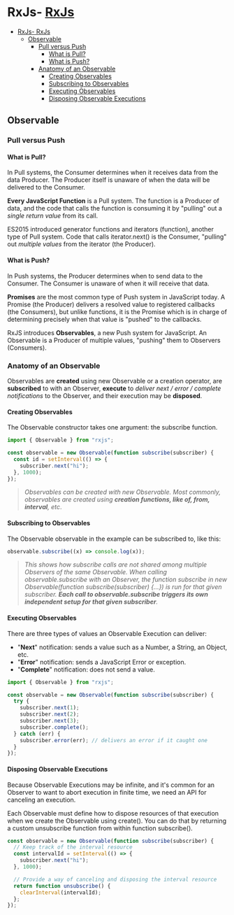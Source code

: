 # RxJs- [RxJs](#rxjs)

- [RxJs- RxJs](#rxjs--rxjs)
  - [Observable](#observable)
    - [Pull versus Push](#pull-versus-push)
      - [What is Pull?](#what-is-pull)
      - [What is Push?](#what-is-push)
    - [Anatomy of an Observable](#anatomy-of-an-observable)
      - [Creating Observables](#creating-observables)
      - [Subscribing to Observables](#subscribing-to-observables)
      - [Executing Observables](#executing-observables)
      - [Disposing Observable Executions](#disposing-observable-executions)

## Observable

### Pull versus Push

#### What is Pull?

In Pull systems, the Consumer determines when it receives data from the data Producer. The Producer itself is unaware of when the data will be delivered to the Consumer.

**Every JavaScript Function** is a Pull system. The function is a Producer of data, and the code that calls the function is consuming it by "pulling" out a _single return value_ from its call.

ES2015 introduced generator functions and iterators (function), another type of Pull system. Code that calls iterator.next() is the Consumer, "pulling" out _multiple values_ from the iterator (the Producer).

#### What is Push?

In Push systems, the Producer determines when to send data to the Consumer. The Consumer is unaware of when it will receive that data.

**Promises** are the most common type of Push system in JavaScript today. A Promise (the Producer) delivers a resolved value to registered callbacks (the Consumers), but unlike functions, it is the Promise which is in charge of determining precisely when that value is "pushed" to the callbacks.

RxJS introduces **Observables**, a new Push system for JavaScript. An Observable is a Producer of multiple values, "pushing" them to Observers (Consumers).

### Anatomy of an Observable

Observables are **created** using new Observable or a creation operator, are **subscribed** to with an Observer, **execute** to _deliver next / error / complete notifications_ to the Observer, and their execution may be **disposed**.

#### Creating Observables

The Observable constructor takes one argument: the subscribe function.

```typescript
import { Observable } from "rxjs";

const observable = new Observable(function subscribe(subscriber) {
  const id = setInterval(() => {
    subscriber.next("hi");
  }, 1000);
});
```

> _Observables can be created with new Observable. Most commonly, observables are created using **creation functions, like of, from, interval**, etc_.

#### Subscribing to Observables

The Observable observable in the example can be subscribed to, like this:

```typescript
observable.subscribe((x) => console.log(x));
```

> _This shows how subscribe calls are not shared among multiple Observers of the same Observable. When calling observable.subscribe with an Observer, the function subscribe in new Observable(function subscribe(subscriber) {...}) is run for that given subscriber. **Each call to observable.subscribe triggers its own independent setup for that given subscriber**._

#### Executing Observables

There are three types of values an Observable Execution can deliver:

- "**Next**" notification: sends a value such as a Number, a String, an Object, etc.
- "**Error**" notification: sends a JavaScript Error or exception.
- "**Complete**" notification: does not send a value.

```typescript
import { Observable } from "rxjs";

const observable = new Observable(function subscribe(subscriber) {
  try {
    subscriber.next(1);
    subscriber.next(2);
    subscriber.next(3);
    subscriber.complete();
  } catch (err) {
    subscriber.error(err); // delivers an error if it caught one
  }
});
```

#### Disposing Observable Executions

Because Observable Executions may be infinite, and it's common for an Observer to want to abort execution in finite time, we need an API for canceling an execution.

Each Observable must define how to dispose resources of that execution when we create the Observable using create(). You can do that by returning a custom unsubscribe function from within function subscribe().

```typescript
const observable = new Observable(function subscribe(subscriber) {
  // Keep track of the interval resource
  const intervalId = setInterval(() => {
    subscriber.next("hi");
  }, 1000);

  // Provide a way of canceling and disposing the interval resource
  return function unsubscribe() {
    clearInterval(intervalId);
  };
});
```
